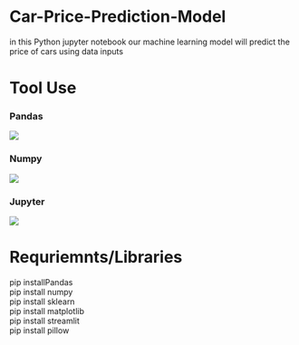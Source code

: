 # Car-Price-Prediction-Model
in this Python jupyter notebook our machine learning model will predict the price of cars using data inputs 
# Tool Use
<h3> Pandas</h3>
<img src="https://datascientest.com/wp-content/uploads/2021/04/illu_numpy_blog-125.png"><br>
<h3> Numpy</h3>
<img src="images/numpy.jpeg"><br>
<h3> Jupyter </h3>
<img src="images/jupyter.jpeg"><br>

# Requriemnts/Libraries
<tr>
    <td>pip installPandas</td><br>
    <td>pip install numpy</td><br>
    <td>pip install sklearn</td><br>
    <td>pip install matplotlib</td><br>
    <td>pip install streamlit</td><br>
     <td>pip install pillow</td><br>
  </tr><br>
  
